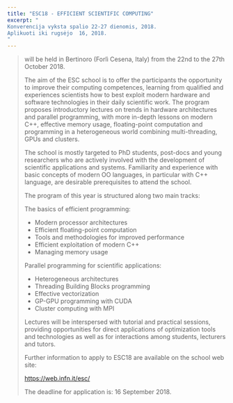 ```yaml
---
title: "ESC18 - EFFICIENT SCIENTIFIC COMPUTING"
excerpt: "
Konverencija vyksta spalio 22-27 dienomis, 2018.
Aplikuoti iki rugsėjo  16, 2018.
"
---
```


>will be held in Bertinoro (Forlì Cesena, Italy) from the 22nd to the 27th October 2018. 
>
>The aim of the ESC school is to offer the participants the opportunity to improve their computing competences, 
>learning from qualified and experiences scientists how to best exploit modern hardware and software technologies 
>in their daily scientific work.
>The program proposes introductory lectures on trends in hardware architectures and parallel programming, with more in-depth lessons on modern C++,
>effective memory usage, floating-point computation and programming in a heterogeneous world combining multi-threading, GPUs and clusters.
>
>The school is mostly targeted to PhD students, post-docs and young researchers 
>who are actively involved with the development of scientific applications and systems. 
>Familiarity and experience with basic concepts of modern OO languages, 
>in particular with C++ language, are desirable prerequisites to attend the school. 
>
> The program of this year is structured along two main tracks: 
>
>The basics of efficient programming:
>  *  Modern processor architectures
>  *  Efficient floating-point computation
>  *  Tools and methodologies for improved performance
>  *  Efficient exploitation of modern C++
>  *  Managing memory usage
>
>Parallel programming for scientific applications:
>  *  Heterogeneous architectures
>  *  Threading Building Blocks programming
>  *  Effective vectorization
>  *  GP-GPU programming with CUDA
>  *  Cluster computing with MPI
>
>Lectures will be interspersed with tutorial and practical sessions, 
>providing opportunities for direct applications of optimization tools 
>and technologies as well as for interactions among students, lecturers and tutors. 
>
>Further information to apply to ESC18 are available on the school web site:  
>
>https://web.infn.it/esc/
>
>The deadline for application is: 16 September 2018.

